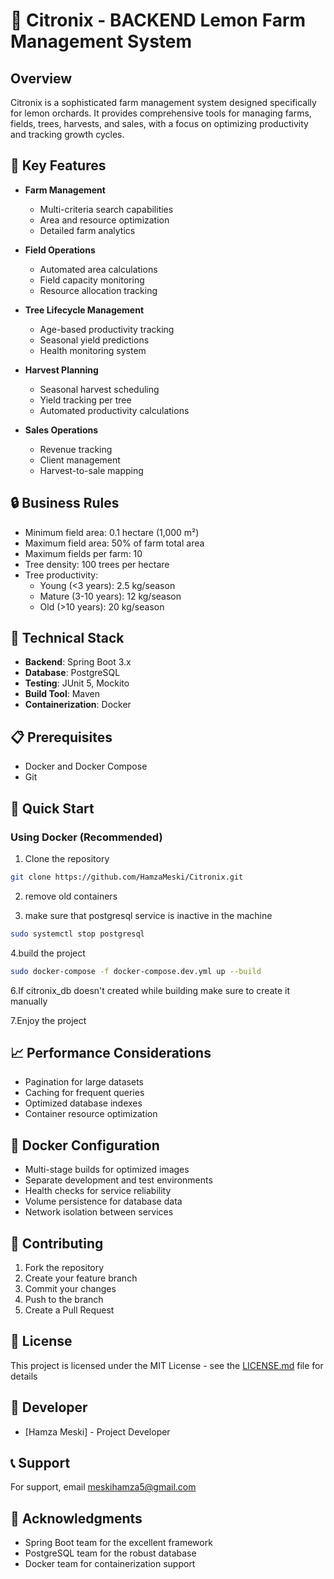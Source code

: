 # 🍋 Citronix - BACKEND Lemon Farm Management System

## Overview
Citronix is a sophisticated farm management system designed specifically for lemon orchards. It provides comprehensive tools for managing farms, fields, trees, harvests, and sales, with a focus on optimizing productivity and tracking growth cycles.

## 🌟 Key Features
- **Farm Management**
  - Multi-criteria search capabilities
  - Area and resource optimization
  - Detailed farm analytics

- **Field Operations**
  - Automated area calculations
  - Field capacity monitoring
  - Resource allocation tracking

- **Tree Lifecycle Management**
  - Age-based productivity tracking
  - Seasonal yield predictions
  - Health monitoring system

- **Harvest Planning**
  - Seasonal harvest scheduling
  - Yield tracking per tree
  - Automated productivity calculations

- **Sales Operations**
  - Revenue tracking
  - Client management
  - Harvest-to-sale mapping

 ## 🔒 Business Rules
- Minimum field area: 0.1 hectare (1,000 m²)
- Maximum field area: 50% of farm total area
- Maximum fields per farm: 10
- Tree density: 100 trees per hectare
- Tree productivity:
  - Young (<3 years): 2.5 kg/season
  - Mature (3-10 years): 12 kg/season
  - Old (>10 years): 20 kg/season


## 🔧 Technical Stack
- **Backend**: Spring Boot 3.x
- **Database**: PostgreSQL
- **Testing**: JUnit 5, Mockito
- **Build Tool**: Maven
- **Containerization**: Docker

## 📋 Prerequisites
- Docker and Docker Compose
- Git

## 🚀 Quick Start

### Using Docker (Recommended)
1. Clone the repository
```bash
git clone https://github.com/HamzaMeski/Citronix.git
```

2. remove old containers

3. make sure that postgresql service is inactive in the machine
```bash
sudo systemctl stop postgresql
```

4.build the project
```bash
sudo docker-compose -f docker-compose.dev.yml up --build
```

6.If citronix_db doesn't created while building make sure to create it manually

7.Enjoy the project

## 📈 Performance Considerations
- Pagination for large datasets
- Caching for frequent queries
- Optimized database indexes
- Container resource optimization

## 🐳 Docker Configuration
- Multi-stage builds for optimized images
- Separate development and test environments
- Health checks for service reliability
- Volume persistence for database data
- Network isolation between services

## 🤝 Contributing
1. Fork the repository
2. Create your feature branch
3. Commit your changes
4. Push to the branch
5. Create a Pull Request

## 📝 License
This project is licensed under the MIT License - see the [LICENSE.md](LICENSE.md) file for details

## 👥 Developer
- [Hamza Meski] - Project Developer

## 📞 Support
For support, email meskihamza5@gmail.com

## 🙏 Acknowledgments
- Spring Boot team for the excellent framework
- PostgreSQL team for the robust database
- Docker team for containerization support
